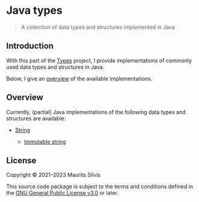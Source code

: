 # Java types

> A collection of data types and structures implemented in Java

## Introduction

With this part of the [Types](https://github.com/mauritssilvis/types) project, I provide implementations of commonly used data types and structures in Java.

Below, I give an [overview](#overview) of the available implementations.

## Overview

Currently, (partial) Java implementations of the following data types and structures are available:

- [String](src/main/java/nl/mauritssilvis/types/java/string)

  - [Immutable string](src/main/java/nl/mauritssilvis/types/java/string#11-immutable-strings)

## License

Copyright © 2021–2023 Maurits Silvis

This source code package is subject to the terms and conditions defined in the [GNU General Public License v3.0](../LICENSE.md) or later.

